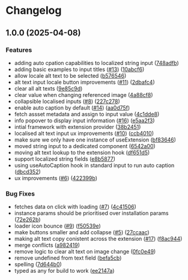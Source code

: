 # Changelog

## 1.0.0 (2025-04-08)

### Features

- adding auto cpation capabilities to localized string input ([748adfb](https://github.com/amplience/dc-extension-automatic-alt-text/commit/748adfbd3f31142b14e5f643017b5b686631392f))
- adding basic examples to input titles ([#13](https://github.com/amplience/dc-extension-automatic-alt-text/issues/13)) ([10abcf6](https://github.com/amplience/dc-extension-automatic-alt-text/commit/10abcf63ff3da29ca5ce00cd319100e23361ef79))
- allow locale alt text to be selected ([b576546](https://github.com/amplience/dc-extension-automatic-alt-text/commit/b5765468c169a6a80a1e3d5c49255cabe22b4190))
- alt text input locale button improvements ([#11](https://github.com/amplience/dc-extension-automatic-alt-text/issues/11)) ([2dbafc4](https://github.com/amplience/dc-extension-automatic-alt-text/commit/2dbafc4737fb92448fca7d92d580e93f291673e1))
- clear all alt texts ([9e85c9d](https://github.com/amplience/dc-extension-automatic-alt-text/commit/9e85c9d144b609d84460313bf65316dcf107714f))
- clear value when changing referenced image ([4a88cf8](https://github.com/amplience/dc-extension-automatic-alt-text/commit/4a88cf8ae5574f437e2c44d13de6d7b1884f39b4))
- collapsible localised inputs ([#8](https://github.com/amplience/dc-extension-automatic-alt-text/issues/8)) ([227c278](https://github.com/amplience/dc-extension-automatic-alt-text/commit/227c278bccd6f08295756baf5df9d65896a33faf))
- enable auto caption by default ([#14](https://github.com/amplience/dc-extension-automatic-alt-text/issues/14)) ([aa0d75f](https://github.com/amplience/dc-extension-automatic-alt-text/commit/aa0d75f80252c4ae62445f3a2f600ecbfd28de75))
- fetch assset metadata and assign to input value ([4c1dde8](https://github.com/amplience/dc-extension-automatic-alt-text/commit/4c1dde82b83f75a472c7be4e99a465a4917be0cf))
- info popover to display input information ([#16](https://github.com/amplience/dc-extension-automatic-alt-text/issues/16)) ([e5aa2f3](https://github.com/amplience/dc-extension-automatic-alt-text/commit/e5aa2f3c515b09e444d2b476bea40146998e04ec))
- intial framework with extension provider ([38b2451](https://github.com/amplience/dc-extension-automatic-alt-text/commit/38b2451894141380448ee50801d6692d09d4bae5))
- localised alt text input ux improvements ([#10](https://github.com/amplience/dc-extension-automatic-alt-text/issues/10)) ([ccb4010](https://github.com/amplience/dc-extension-automatic-alt-text/commit/ccb4010c4ff0a18d0fed2b05d822f534dde95147))
- make sure we only have one instance of useExtension ([bf83646](https://github.com/amplience/dc-extension-automatic-alt-text/commit/bf83646dae95d0c0e27e6fff385c6fdf95a7cb50))
- moved string input to a dedicated component ([6542a00](https://github.com/amplience/dc-extension-automatic-alt-text/commit/6542a000821726a3f1c8e0f0fd1e801d47ec247d))
- moving alt text lookup to the extension hook ([df651d5](https://github.com/amplience/dc-extension-automatic-alt-text/commit/df651d5e06a41de5c92acea0acba906d3a8d83ce))
- support localized string fields ([e8b5877](https://github.com/amplience/dc-extension-automatic-alt-text/commit/e8b587736768c4ed21adf428d24e55ed467d6853))
- using useAutoCaption hook in standard input to run auto caption ([dbcd352](https://github.com/amplience/dc-extension-automatic-alt-text/commit/dbcd352b30aab9614359aa079567f0217b7c0215))
- ux improvements ([#6](https://github.com/amplience/dc-extension-automatic-alt-text/issues/6)) ([422399b](https://github.com/amplience/dc-extension-automatic-alt-text/commit/422399b14ae83a6024b2026744988d6d911cbe9d))

### Bug Fixes

- fetches data on click with loading ([#7](https://github.com/amplience/dc-extension-automatic-alt-text/issues/7)) ([4c41506](https://github.com/amplience/dc-extension-automatic-alt-text/commit/4c415064b4cd18f56abbe531e6efe84ad0dcc165))
- instance params should be prioritised over installation params ([72e262b](https://github.com/amplience/dc-extension-automatic-alt-text/commit/72e262b13774fcbecae0845b5e2f2d5c5ce07a0c))
- loader icon bounce ([#9](https://github.com/amplience/dc-extension-automatic-alt-text/issues/9)) ([f50539e](https://github.com/amplience/dc-extension-automatic-alt-text/commit/f50539e5bf094182bc00c722225efb4af040288c))
- make buttons smaller and add collapse ([#5](https://github.com/amplience/dc-extension-automatic-alt-text/issues/5)) ([27ccaac](https://github.com/amplience/dc-extension-automatic-alt-text/commit/27ccaac898aa9cafcb2d2478b4944c0acd20f533))
- making alt text copy conistent across the extension ([#17](https://github.com/amplience/dc-extension-automatic-alt-text/issues/17)) ([f8ac944](https://github.com/amplience/dc-extension-automatic-alt-text/commit/f8ac944a4dbefb07300b2407cadc328e488ba9af))
- merge conflicts ([a982419](https://github.com/amplience/dc-extension-automatic-alt-text/commit/a982419fae3e43c8c031f4c1f72fb79fdd6791f4))
- remove logic to clear alt text on image change ([0fc0e49](https://github.com/amplience/dc-extension-automatic-alt-text/commit/0fc0e4907c91ac6ba26310ce28ff5be02795b1f0))
- remove undefined from text field ([befa5cb](https://github.com/amplience/dc-extension-automatic-alt-text/commit/befa5cbfa4db8971730acbb2866e35c11cadf0a6))
- spelling ([7d644b0](https://github.com/amplience/dc-extension-automatic-alt-text/commit/7d644b0b28038227572145782ee1a1ffaea30521))
- typed as any for build to work ([ee2147a](https://github.com/amplience/dc-extension-automatic-alt-text/commit/ee2147a4aa1d2a73bba88015a522fc39143ffd1b))
